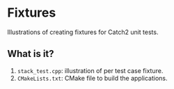 # Fixtures

Illustrations of creating fixtures for Catch2 unit tests.

## What is it?

  1. `stack_test.cpp`: illustration of per test case fixture.
  1. `CMakeLists.txt`: CMake file to build the applications.
